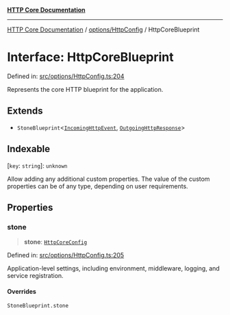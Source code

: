 [**HTTP Core Documentation**](../../../README.md)

***

[HTTP Core Documentation](../../../README.md) / [options/HttpConfig](../README.md) / HttpCoreBlueprint

# Interface: HttpCoreBlueprint

Defined in: [src/options/HttpConfig.ts:204](https://github.com/stonemjs/http-core/blob/0d24f1311c8ffc69c0f21ab48badb00539c57ea4/src/options/HttpConfig.ts#L204)

Represents the core HTTP blueprint for the application.

## Extends

- `StoneBlueprint`\<[`IncomingHttpEvent`](../../../IncomingHttpEvent/classes/IncomingHttpEvent.md), [`OutgoingHttpResponse`](../../../OutgoingHttpResponse/classes/OutgoingHttpResponse.md)\>

## Indexable

\[`key`: `string`\]: `unknown`

Allow adding any additional custom properties.
The value of the custom properties can be of any type, depending on user requirements.

## Properties

### stone

> **stone**: [`HttpCoreConfig`](HttpCoreConfig.md)

Defined in: [src/options/HttpConfig.ts:205](https://github.com/stonemjs/http-core/blob/0d24f1311c8ffc69c0f21ab48badb00539c57ea4/src/options/HttpConfig.ts#L205)

Application-level settings, including environment, middleware, logging, and service registration.

#### Overrides

`StoneBlueprint.stone`
